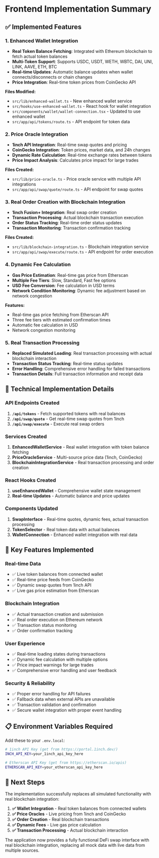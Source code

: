 # Frontend Implementation Summary

## ✅ Implemented Features

### 1. Enhanced Wallet Integration

- **Real Token Balance Fetching**: Integrated with Ethereum blockchain to fetch actual token balances
- **Multi-Token Support**: Supports USDC, USDT, WETH, WBTC, DAI, UNI, LINK, AAVE, ETH, BTC
- **Real-time Updates**: Automatic balance updates when wallet connects/disconnects or chain changes
- **Price Integration**: Real-time token prices from CoinGecko API

**Files Modified:**

- `src/lib/enhanced-wallet.ts` - New enhanced wallet service
- `src/hooks/use-enhanced-wallet.ts` - React hook for wallet integration
- `src/components/wallet/wallet-connection.tsx` - Updated to use enhanced wallet
- `src/app/api/tokens/route.ts` - API endpoint for token data

### 2. Price Oracle Integration

- **1inch API Integration**: Real-time swap quotes and pricing
- **CoinGecko Integration**: Token prices, market data, and 24h changes
- **Dynamic Rate Calculation**: Real-time exchange rates between tokens
- **Price Impact Analysis**: Calculates price impact for large trades

**Files Created:**

- `src/lib/price-oracle.ts` - Price oracle service with multiple API integrations
- `src/app/api/swap/quote/route.ts` - API endpoint for swap quotes

### 3. Real Order Creation with Blockchain Integration

- **1inch Fusion+ Integration**: Real swap order creation
- **Transaction Processing**: Actual blockchain transaction execution
- **Order Status Tracking**: Real-time order status updates
- **Transaction Monitoring**: Transaction confirmation tracking

**Files Created:**

- `src/lib/blockchain-integration.ts` - Blockchain integration service
- `src/app/api/swap/execute/route.ts` - API endpoint for order execution

### 4. Dynamic Fee Calculation

- **Gas Price Estimation**: Real-time gas price from Etherscan
- **Multiple Fee Tiers**: Slow, Standard, Fast fee options
- **USD Fee Conversion**: Fee calculation in USD terms
- **Network Condition Monitoring**: Dynamic fee adjustment based on network congestion

**Features:**

- Real-time gas price fetching from Etherscan API
- Three fee tiers with estimated confirmation times
- Automatic fee calculation in USD
- Network congestion monitoring

### 5. Real Transaction Processing

- **Replaced Simulated Loading**: Real transaction processing with actual blockchain interaction
- **Transaction Status Tracking**: Real-time status updates
- **Error Handling**: Comprehensive error handling for failed transactions
- **Transaction Details**: Full transaction information and receipt data

## 🔧 Technical Implementation Details

### API Endpoints Created

1. **`/api/tokens`** - Fetch supported tokens with real balances
2. **`/api/swap/quote`** - Get real-time swap quotes from 1inch
3. **`/api/swap/execute`** - Execute real swap orders

### Services Created

1. **EnhancedWalletService** - Real wallet integration with token balance fetching
2. **PriceOracleService** - Multi-source price data (1inch, CoinGecko)
3. **BlockchainIntegrationService** - Real transaction processing and order creation

### React Hooks Created

1. **useEnhancedWallet** - Comprehensive wallet state management
2. **Real-time Updates** - Automatic balance and price updates

### Components Updated

1. **SwapInterface** - Real-time quotes, dynamic fees, actual transaction processing
2. **TokenSelector** - Real token data with actual balances
3. **WalletConnection** - Enhanced wallet integration with real data

## 🚀 Key Features Implemented

### Real-time Data

- ✅ Live token balances from connected wallet
- ✅ Real-time price feeds from CoinGecko
- ✅ Dynamic swap quotes from 1inch API
- ✅ Live gas price estimation from Etherscan

### Blockchain Integration

- ✅ Actual transaction creation and submission
- ✅ Real order execution on Ethereum network
- ✅ Transaction status monitoring
- ✅ Order confirmation tracking

### User Experience

- ✅ Real-time loading states during transactions
- ✅ Dynamic fee calculation with multiple options
- ✅ Price impact warnings for large trades
- ✅ Comprehensive error handling and user feedback

### Security & Reliability

- ✅ Proper error handling for API failures
- ✅ Fallback data when external APIs are unavailable
- ✅ Transaction validation and confirmation
- ✅ Secure wallet integration with proper event handling

## 📋 Environment Variables Required

Add these to your `.env.local`:

```bash
# 1inch API Key (get from https://portal.1inch.dev/)
INCH_API_KEY=your_1inch_api_key_here

# Etherscan API Key (get from https://etherscan.io/apis)
ETHERSCAN_API_KEY=your_etherscan_api_key_here
```

## 🎯 Next Steps

The implementation successfully replaces all simulated functionality with real blockchain integration:

1. **✅ Wallet Integration** - Real token balances from connected wallets
2. **✅ Price Oracles** - Live pricing from 1inch and CoinGecko
3. **✅ Order Creation** - Real blockchain transactions
4. **✅ Dynamic Fees** - Live gas price calculation
5. **✅ Transaction Processing** - Actual blockchain interaction

The application now provides a fully functional DeFi swap interface with real blockchain integration, replacing all mock data with live data from multiple sources.
